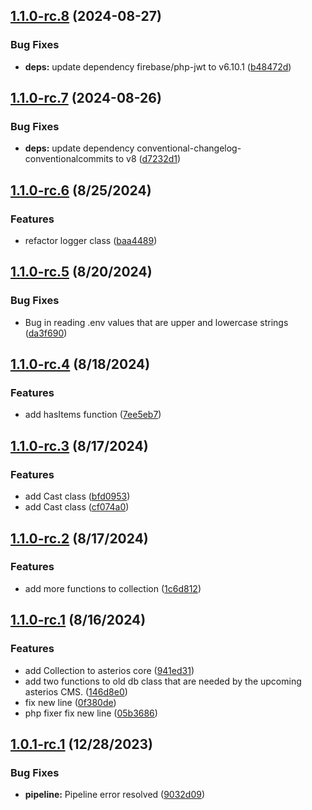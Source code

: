 ## [1.1.0-rc.8](https://gitlab.com/asteriosframework/core/compare/1.1.0-rc.7...1.1.0-rc.8) (2024-08-27)

### Bug Fixes

* **deps:** update dependency firebase/php-jwt to v6.10.1 ([b48472d](https://gitlab.com/asteriosframework/core/commit/b48472d02ce58293594682435f6d508bc7a06df8))

## [1.1.0-rc.7](https://gitlab.com/asteriosframework/core/compare/1.1.0-rc.6...1.1.0-rc.7) (2024-08-26)

### Bug Fixes

* **deps:** update dependency conventional-changelog-conventionalcommits to v8 ([d7232d1](https://gitlab.com/asteriosframework/core/commit/d7232d12bc71196fabc8badd72f504698312297e))

## [1.1.0-rc.6](https://gitlab.com/asteriosframework/core/compare/1.1.0-rc.5...1.1.0-rc.6) (8/25/2024)


### Features

* refactor logger class ([baa4489](https://gitlab.com/asteriosframework/core/commit/baa4489cc47975077b3fa2615dffe5ca79bb0b53))

## [1.1.0-rc.5](https://gitlab.com/asteriosframework/core/compare/1.1.0-rc.4...1.1.0-rc.5) (8/20/2024)


### Bug Fixes

* Bug in reading .env values that are upper and lowercase strings ([da3f690](https://gitlab.com/asteriosframework/core/commit/da3f690b6fd7781d6e273c014c11629443b05c00))

## [1.1.0-rc.4](https://gitlab.com/asteriosframework/core/compare/1.1.0-rc.3...1.1.0-rc.4) (8/18/2024)


### Features

* add hasItems function ([7ee5eb7](https://gitlab.com/asteriosframework/core/commit/7ee5eb7b2edaaf881cfda1142cd9b14273ca2c1d))

## [1.1.0-rc.3](https://gitlab.com/asteriosframework/core/compare/1.1.0-rc.2...1.1.0-rc.3) (8/17/2024)


### Features

* add Cast class ([bfd0953](https://gitlab.com/asteriosframework/core/commit/bfd0953553b200a77aa0beeb165c0164b0c7e361))
* add Cast class ([cf074a0](https://gitlab.com/asteriosframework/core/commit/cf074a0c547c6394ecb8dffcb9f386bd93c25f30))

## [1.1.0-rc.2](https://gitlab.com/asteriosframework/core/compare/1.1.0-rc.1...1.1.0-rc.2) (8/17/2024)


### Features

* add more functions to collection ([1c6d812](https://gitlab.com/asteriosframework/core/commit/1c6d8122075e79bfbbb00295fd21d23ee6a4993c))

## [1.1.0-rc.1](https://gitlab.com/asteriosframework/core/compare/1.0.1-rc.1...1.1.0-rc.1) (8/16/2024)


### Features

* add Collection to asterios core ([941ed31](https://gitlab.com/asteriosframework/core/commit/941ed3108e14c87169968fc7ca5ef882dfbab972))
* add two functions to old db class that are needed by the upcoming asterios CMS. ([146d8e0](https://gitlab.com/asteriosframework/core/commit/146d8e003d5781e2a2358ac26c7ed861c1877652))
* fix new line ([0f380de](https://gitlab.com/asteriosframework/core/commit/0f380de418e96a542809ecf63d490a9ecd91d43e))
* php fixer fix new line ([05b3686](https://gitlab.com/asteriosframework/core/commit/05b36862ff23b1feac1d4faadc58f66d0a68a756))

## [1.0.1-rc.1](https://gitlab.com/asteriosframework/core/compare/1.0.0...1.0.1-rc.1) (12/28/2023)


### Bug Fixes

* **pipeline:** Pipeline error resolved ([9032d09](https://gitlab.com/asteriosframework/core/commit/9032d09b9a001fc628d9e1d22ab105298d331aa9))
